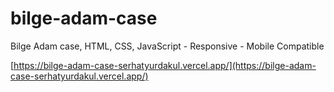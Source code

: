 # bilge-adam-case
Bilge Adam case, HTML, CSS, JavaScript - Responsive - Mobile Compatible

[https://bilge-adam-case-serhatyurdakul.vercel.app/](https://bilge-adam-case-serhatyurdakul.vercel.app/)